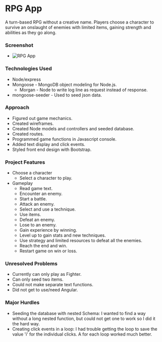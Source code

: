 # RPG App

A turn-based RPG without a creative name. Players choose a character to survive an onslaught of enemies with limited items, gaining strength and abilities as they go along.

### Screenshot
  - ![RPG App](http://i.imgur.com/cJSFAR4.png)

### Technologies Used
  - Node/express
  - Mongoose - MongoDB object modeling for Node.js.
	- Morgan - Node to write log line as request instead of response.
  - mongoose-seeder - Used to seed json data.

### Approach
  - Figured out game mechanics.
  - Created wireframes.
  - Created Node models and controllers and seeded database.
  - Created routes.
  - Programmed game functions in Javascript console.
  - Added text display and click events.
  - Styled front end design with Bootstrap.

### Project Features
  - Choose a character
    - Select a character to play.
  - Gameplay
    - Read game text.
    - Encounter an enemy.
    - Start a battle.
    - Attack an enemy.
    - Select and use a technique.
    - Use items.
    - Defeat an enemy.
    - Lose to an enemy.
    - Gain experience by winning.
    - Level up to gain stats and new techniques.
    - Use strategy and limited resources to defeat all the enemies.
    - Reach the end and win.
    - Restart game on win or loss.

### Unresolved Problems
  - Currently can only play as Fighter.
  - Can only seed two items.
  - Could not make separate text functions.
  - Did not get to use/need Angular.

### Major Hurdles
  - Seeding the database with nested Schema: I wanted to find a way without a long nested function, but could not get one to work so I did it the hard way.
  - Creating click events in a loop: I had trouble getting the loop to save the value 'i' for the individual clicks. A for each loop worked much better.
